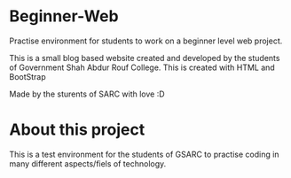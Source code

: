 # Beginner-Web

Practise environment for students to work on a beginner level web project.

This is a small blog based website created and developed by the students of Government Shah Abdur Rouf College. This is created with HTML and BootStrap

Made by the sturents of SARC with love :D


# About this project

This is a test environment for the students of GSARC to practise coding in many different aspects/fiels of technology.
